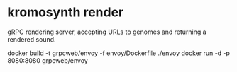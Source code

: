# kromosynth render

gRPC rendering server, accepting URLs to genomes and returning a rendered sound.


docker build -t grpcweb/envoy -f envoy/Dockerfile ./envoy
docker run -d -p 8080:8080  grpcweb/envoy   